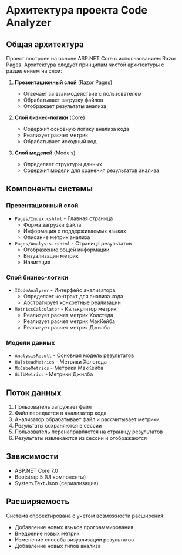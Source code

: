 # Архитектура проекта Code Analyzer

## Общая архитектура
Проект построен на основе ASP.NET Core с использованием Razor Pages. Архитектура следует принципам чистой архитектуры с разделением на слои:

1. **Презентационный слой** (Razor Pages)
   - Отвечает за взаимодействие с пользователем
   - Обрабатывает загрузку файлов
   - Отображает результаты анализа

2. **Слой бизнес-логики** (Core)
   - Содержит основную логику анализа кода
   - Реализует расчет метрик
   - Обрабатывает исходный код

3. **Слой моделей** (Models)
   - Определяет структуры данных
   - Содержит модели для хранения результатов анализа

## Компоненты системы

### Презентационный слой
- `Pages/Index.cshtml` - Главная страница
  - Форма загрузки файла
  - Информация о поддерживаемых языках
  - Описание метрик анализа
- `Pages/Analysis.cshtml` - Страница результатов
  - Отображение общей информации
  - Визуализация метрик
  - Навигация

### Слой бизнес-логики
- `ICodeAnalyzer` - Интерфейс анализатора
  - Определяет контракт для анализа кода
  - Абстрагирует конкретные реализации
- `MetricsCalculator` - Калькулятор метрик
  - Реализует расчет метрик Холстеда
  - Реализует расчет метрик МакКейба
  - Реализует расчет метрик Джилба

### Модели данных
- `AnalysisResult` - Основная модель результатов
- `HalsteadMetrics` - Метрики Холстеда
- `McCabeMetrics` - Метрики МакКейба
- `GilbMetrics` - Метрики Джилба

## Поток данных
1. Пользователь загружает файл
2. Файл передается в анализатор кода
3. Анализатор обрабатывает файл и рассчитывает метрики
4. Результаты сохраняются в сессии
5. Пользователь перенаправляется на страницу результатов
6. Результаты извлекаются из сессии и отображаются

## Зависимости
- ASP.NET Core 7.0
- Bootstrap 5 (UI компоненты)
- System.Text.Json (сериализация)

## Расширяемость
Система спроектирована с учетом возможности расширения:
- Добавление новых языков программирования
- Внедрение новых метрик
- Изменение способа визуализации результатов
- Добавление новых типов анализа 